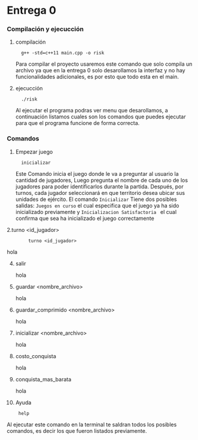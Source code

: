 # Entrega 0

### Compilación y ejecucción
   
1. compilación

         g++ -std=c++11 main.cpp -o risk

   Para compilar el proyecto usaremos este comando que solo compila un archivo ya que en la entrega 0 solo desarollamos la interfaz y no hay funcionalidades adicionales, es por esto que todo esta en el main.
   
3. ejecucción

         ./risk

   Al ejecutar el programa podras ver menu que desarollamos, a continuación listamos cuales son los comandos que puedes ejecutar para que el programa funcione de forma correcta.

### Comandos

1. Empezar juego

         inicializar

   Este Comando inicia el juego donde le va a preguntar al usuario la cantidad de jugadores, Luego pregunta el nombre de cada uno de los jugadores para poder identificarlos durante la partida. Después, por turnos, cada jugador seleccionará en que territorio desea ubicar sus unidades de ejército. El comando `Inicializar`  Tiene dos posibles salidas: `Juegos en curso` el cual especifica que el juego ya ha sido inicializado previamente y `Inicializacion Satisfactoria ` el cual confirma que sea ha inicializado el juego correctamente
   
2.turno <id_jugador>

            turno <id_jugador>

   hola

4. salir

   hola

5. guardar <nombre_archivo>

   hola

6. guardar_comprimido <nombre_archivo>

   hola

7. inicializar <nombre_archivo>

   hola

8. costo_conquista <territorio>

   hola

9. conquista_mas_barata

   hola

10. Ayuda

         help
   
   Al ejecutar este comando en la terminal te saldran todos los posibles comandos, es decir los que fueron listados previamente.
